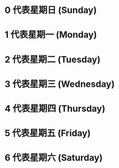 # 0 代表星期日 (Sunday)
# 1 代表星期一 (Monday)
# 2 代表星期二 (Tuesday)
# 3 代表星期三 (Wednesday)
# 4 代表星期四 (Thursday)
# 5 代表星期五 (Friday)
# 6 代表星期六 (Saturday)
